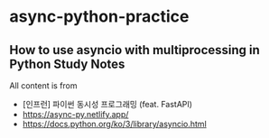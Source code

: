 # async-python-practice

## How to use asyncio with multiprocessing in Python Study Notes

All content is from

- [인프런] 파이썬 동시성 프로그래밍 (feat. FastAPI)
- https://async-py.netlify.app/
- https://docs.python.org/ko/3/library/asyncio.html
